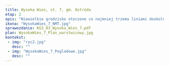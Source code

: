 ```yaml
---
title: Wysoka Wieś, st. 7, gm. Ostróda
etap: 2
opis: "Niewielkie grodzisko otoczone co najmniej trzema liniami dookolnych wałów i fos, położone we wschodniej części Wzgórz Dylewskich. Stanowisko silnie zniszczone w wyniku gospodarki leśnej. Powstałe i funkcjonujące we wczesnej epoce żelaza."
ikona: "WysokaWies_7_NMT.jpg"
sprawozdanie: KG3_03_Wysoka_Wies_7.pdf
plan: WysokaWies_7_Plan_warstwicowy.jpg
kontekst:
 - img: "ryc2.jpg"
   desc: ""
 - img: "WysokaWies_7_Pogladowe.jpg"
   desc: ""
---
```

